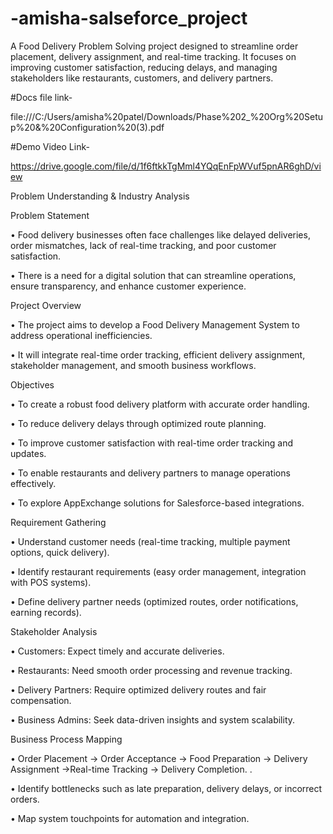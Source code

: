 # -amisha-salseforce_project
A Food Delivery Problem Solving project designed to streamline order placement, delivery assignment, and real-time tracking. It focuses on improving customer satisfaction, reducing delays, and managing stakeholders like restaurants, customers, and delivery partners.

#Docs file link-

file:///C:/Users/amisha%20patel/Downloads/Phase%202_%20Org%20Setup%20&%20Configuration%20(3).pdf

#Demo Video Link-

https://drive.google.com/file/d/1f6ftkkTgMml4YQqEnFpWVuf5pnAR6ghD/view

Problem Understanding & Industry Analysis


Problem Statement

• Food delivery businesses often face challenges like delayed deliveries, order mismatches, lack
of real-time tracking, and poor customer satisfaction.

• There is a need for a digital solution that can streamline operations, ensure transparency, and
enhance customer experience.

Project Overview

• The project aims to develop a Food Delivery Management System to address operational
inefficiencies.

• It will integrate real-time order tracking, efficient delivery assignment, stakeholder management,
and smooth business workflows.

Objectives

• To create a robust food delivery platform with accurate order handling.

• To reduce delivery delays through optimized route planning.

• To improve customer satisfaction with real-time order tracking and updates.

• To enable restaurants and delivery partners to manage operations effectively.

• To explore AppExchange solutions for Salesforce-based integrations.

Requirement Gathering

• Understand customer needs (real-time tracking, multiple payment options, quick delivery).

• Identify restaurant requirements (easy order management, integration with POS systems).


• Define delivery partner needs (optimized routes, order notifications, earning records).

Stakeholder Analysis

• Customers: Expect timely and accurate deliveries.


• Restaurants: Need smooth order processing and revenue tracking.

• Delivery Partners: Require optimized delivery routes and fair compensation.

• Business Admins: Seek data-driven insights and system scalability.

Business Process Mapping

• Order Placement → Order Acceptance → Food Preparation → Delivery Assignment →Real-time Tracking → Delivery Completion.
.

• Identify bottlenecks such as late preparation, delivery delays, or incorrect orders.

• Map system touchpoints for automation and integration.


